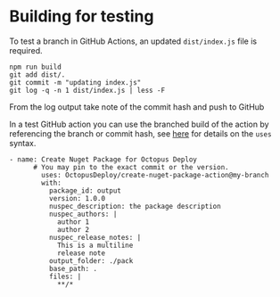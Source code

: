 # Building for testing

To test a branch in GitHub Actions, an updated `dist/index.js` file is required.

```
npm run build
git add dist/.
git commit -m "updating index.js"
git log -q -n 1 dist/index.js | less -F
```

From the log output take note of the commit hash and push to GitHub

In a test GitHub action you can use the branched build of the action by referencing the branch or commit hash, see [here](https://docs.github.com/en/actions/using-workflows/workflow-syntax-for-github-actions#jobsjob_idstepsuses) for details on the `uses` syntax.

```
- name: Create Nuget Package for Octopus Deploy
      # You may pin to the exact commit or the version.
        uses: OctopusDeploy/create-nuget-package-action@my-branch
        with:
          package_id: output
          version: 1.0.0
          nuspec_description: the package description
          nuspec_authors: |
            author 1
            author 2
          nuspec_release_notes: |
            This is a multiline
            release note
          output_folder: ./pack
          base_path: .
          files: |
            **/*
```
